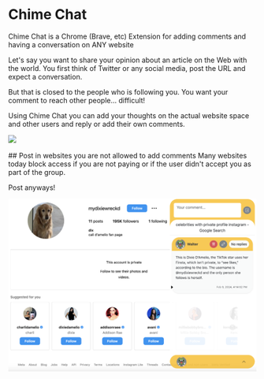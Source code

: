 # Chime Chat
Chime Chat is a Chrome (Brave, etc) Extension for adding comments and having a conversation on ANY website

Let's say you want to share your opinion about an article on the Web with the world. 
You first think of Twitter or any social media, post the URL and expect a conversation.

But that is closed to the people who is following you.
You want your comment to reach other people... difficult!

Using Chime Chat you can add your thoughts on the actual website space and other users and reply or add their own comments.

![](https://www.entertomyworld.com/images/landing1.png)

## Post in websites you are not allowed to add comments
Many websites today block access if you are not paying or if the user didn't accept you as part of the group.

Post anyways!

![](https://github.com/etmwofficial/chime-chat/blob/2b7620c34923fe1787728547ca398ca677a8d5dd/instagram.png)

